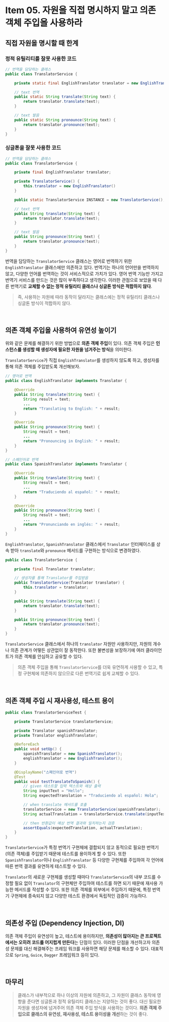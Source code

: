 # Item 05. 자원을 직접 명시하지 말고 의존 객체 주입을 사용하라

## 직접 자원을 명시할 때 한계

### 정적 유틸리티를 잘못 사용한 코드

``` java
// 번역을 담당하는 클래스
public class TranslatorService {

    private static final EnglishTranslator translator = new EnglishTranslator();

    // text 번역
    public static String translate(String text) {
        return translator.translate(text);
    }

    // text 발음
    public static String pronounce(String text) {
        return translator.pronounce(text);
    }
}
```

### 싱글톤을 잘못 사용한 코드

``` java
// 번역을 담당하는 클래스
public class TranslatorService {

    private final EnglishTranslator translator;

    private TranslatorService() {
        this.translator = new EnglishTranslator()
    }

    public static TranslatorService INSTANCE = new TranslatorService();

    // text 번역
    public String translate(String text) {
        return translator.translate(text);
    }

    // text 발음
    public String pronounce(String text) {
        return translator.pronounce(text);
    }
}
```

번역을 담당하는 `TranslatorService` 클래스는 영어로 번역하기 위한 `EnglishTranslator` 클래스에만 의존하고 있다. 번역기는 하나의 언어만을 번역하지 않고, 다양한 언어를 번역하는 것이 서비스적으로 가치가 있다. 영어 번역 기능만 가지고 번역기 서비스를 만드는 것은 많이 부족하다고 생각한다. 이러한 관점으로 보았을 때 다른 번역기로 **교체할 수 없는 정적 유틸리티 클래스나 싱글톤 방식은 적합하지 않다**.

> 즉, 사용하는 자원에 따라 동작이 달라지는 클래스에는 정적 유틸리티 클래스나 싱글톤 방식이 적합하지 않다.

<br>

## 의존 객체 주입을 사용하여 유연성 높이기

위와 같은 문제를 해결하기 위한 방법으로 **의존 객체 주입**이 있다. 의존 객체 주입은 **인스턴스를 생성할 때 생성자에 필요한 자원을 넘겨주는 방식**을 의미한다.

`TranslatorService`가 직접 `EnglishTranslator`를 생성하지 않도록 하고, 생성자를 통해 의존 객체를 주입받도록 개선해보자.

``` java
// 영어로 번역
public class EnglishTranslator implements Translator {

    @Override
    public String translate(String text) {
        String result = text;
        ...
        return "Translating to English: " + result;
    }

    @Override
    public String pronounce(String text) {
        String result = text;
        ...
        return "Pronouncing in English: " + result;
    }
}

// 스페인어로 번역
public class SpanishTranslator implements Translator {

    @Override
    public String translate(String text) {
        String result = text;
        ...
        return "Traduciendo al español: " + result;
    }

    @Override
    public String pronounce(String text) {
        String result = text;
        ...
        return "Pronunciando en inglés: " + result;
    }
}
```

`EnglishTranslator`, `SpanishTranslator` 클래스에서 `Translator` 인터페이스를 상속 받아 `translate`와 `pronounce` 메서드를 구현하는 방식으로 변경하였다.

``` java
public class TranslatorService {

    private final Translator translator;

    // 생성자를 통해 Translator를 주입받음
    public TranslatorService(Translator translator) {
        this.translator = translator;
    }

    public String translate(String text) {
        return translator.translate(text);
    }

    public String pronounce(String text) {
        return translator.pronounce(text);
    }
}
```

`TranslatorService` 클래스에서 하나의 `translator` 자원만 사용하지만, 자원의 개수나 의존 관계가 어떻든 상관없이 잘 동작한다. 또한 불변성을 보장하기에 여러 클라이언트가 의존 객체를 안심하고 공유할 수 있다.

> 의존 객체 주입을 통해 `TranslatorService`를 더욱 유연하게 사용할 수 있고, 특정 구현체에 의존하지 않으므로 다른 번역기로 쉽게 교체할 수 있다.

<br>

## 의존 객체 주입 시 재사용성, 테스트 용이

``` java
public class TranslatorServiceTest {

    private TranslatorService translatorService;

    private Translator spanishTranslator;
    private Translator englishTranslator;

    @BeforeEach
    public void setUp() {
        spanishTranslator = new SpanishTranslator();
        englishTranslator = new EnglishTranslator();
    }

    @DisplayName("스페인어로 번역")
    @Test
    public void testTranslateToSpanish() {
        // given 테스트할 입력 텍스트와 예상 출력
        String inputText = "Hello";
        String expectedTranslation = "Traduciendo al español: Hola";

        // when translate 메서드를 호출
        translatorService = new TranslatorService(spanishTranslator);
        String actualTranslation = translatorService.translate(inputText);

        // then 반환값이 예상 번역 결과와 일치하는지 검증
        assertEquals(expectedTranslation, actualTranslation);
    }
}
```

`TranslatorService`가 특정 번역기 구현체에 결합되지 않고 동적으로 필요한 번역기(의존 객체)를 주입받기 때문에 테스트를 용이하게 할 수 있다. 또한 `SpanishTranslator`이나 `EnglishTranslator` 등 다양한 구현체를 주입하여 각 언어에 따른 번역 결과를 유연하게 테스트할 수 있다.

`Translator`의 새로운 구현체를 생성할 때마다 `TranslatorService`의 내부 코드를 수정할 필요 없이 `Translator`의 구현체만 주입하여 테스트를 하면 되기 때문에 재사용 가능한 메서드를 작성할 수 있다. 또한 의존 객체를 외부에서 주입하기 때문에, 특정 번역기 구현체에 종속되지 않고 다양한 테스트 환경에서 독립적인 검증이 가능하다.

<br>

## 의존성 주입 (Dependency Injection, DI)

의존 객체 주입이 유연성이 높고, 테스트에 용이하지만, **의존성이 많아지는 큰 프로젝트에서는 오히려 코드를 어지럽게 만든다**는 단점이 있다. 이러한 단점을 개선하고자 의존성 문제를 대신 해결해주는 프레임 워크를 사용하면 해당 문제를 해소할 수 있다. 대표적으로 `Spring`, `Guice`, `Dagger` 프레임워크 등이 있다.

<br>

## 마무리

> 클래스가 내부적으로 하나 이상의 자원에 의존하고, 그 자원이 클래스 동작에 영향을 준다면 싱글톤과 정적 유틸리티 클래스는 지양하는 것이 좋다. 대신 필요한 자원을 생성자에 넘겨주어 의존 객체 주입 방식을 사용하는 것이다. **의존 객체 주입으로 클래스의 유연성, 재사용성, 테스트 용이성을 개선**하는 것이 좋다.